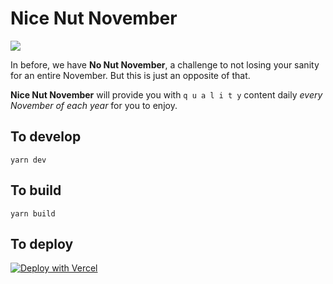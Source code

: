 Nice Nut November
===

![](https://media1.tenor.com/images/2813956640ed1b576c814989e4b83486/tenor.gif?itemid=19004847)

In before, we have **No Nut November**, a challenge to not losing your sanity for an entire November. But this is just an opposite of that.

**Nice Nut November** will provide you with `q u a l i t y` content daily *every November of each year* for you to enjoy.

To develop
---

```
yarn dev
```

To build
---

```
yarn build
```

To deploy
---

[![Deploy with Vercel](https://vercel.com/button)](https://vercel.com/new/git/external?repository-url=https%3A%2F%2Fgithub.com%2Frayriffy%2Fnice-nut-november&demo-title=Nice%20Nut%20November&demo-description=Why%20do%20you%20need%20to%20hold%20yourself&demo-url=https%3A%2F%2Fnnn.rayriffy.com&demo-image=https%3A%2F%2Fnnn.rayriffy.com%2Fog2.jpg)
